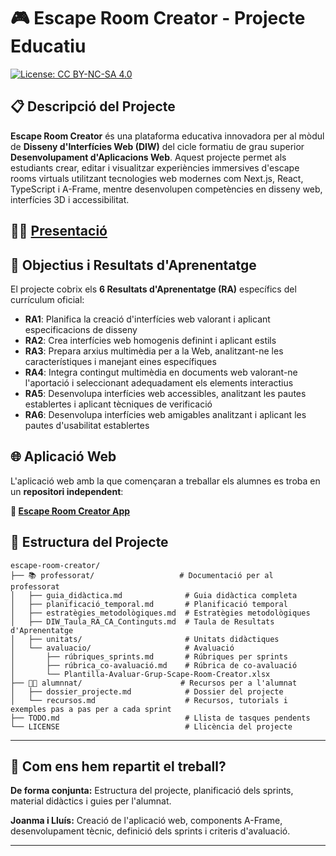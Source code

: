 # 🎮 Escape Room Creator - Projecte Educatiu

[![License: CC BY-NC-SA 4.0](https://img.shields.io/badge/License-CC%20BY--NC--SA%204.0-lightgrey.svg)](LICENSE)

## 📋 Descripció del Projecte

**Escape Room Creator** és una plataforma educativa innovadora per al mòdul de **Disseny d'Interfícies Web (DIW)** del cicle formatiu de grau superior **Desenvolupament d'Aplicacions Web**. Aquest projecte permet als estudiants crear, editar i visualitzar experiències immersives d'escape rooms virtuals utilitzant tecnologies web modernes com Next.js, React, TypeScript i A-Frame, mentre desenvolupen competències en disseny web, interfícies 3D i accessibilitat.

## 🧑‍🏫 [Presentació](https://prezi.com/view/gayXCSgMu3K8L3sZEIW5/)

## 🎯 Objectius i Resultats d'Aprenentatge

El projecte cobrix els **6 Resultats d'Aprenentatge (RA)** específics del currículum oficial:

- **RA1**: Planifica la creació d'interfícies web valorant i aplicant especificacions de disseny
- **RA2**: Crea interfícies web homogenis definint i aplicant estils
- **RA3**: Prepara arxius multimèdia per a la Web, analitzant-ne les característiques i manejant eines específiques
- **RA4**: Integra contingut multimèdia en documents web valorant-ne l'aportació i seleccionant adequadament els elements interactius
- **RA5**: Desenvolupa interfícies web accessibles, analitzant les pautes establertes i aplicant tècniques de verificació													
- **RA6**: Desenvolupa interfícies web amigables analitzant i aplicant les pautes d'usabilitat establertes													

## 🌐 Aplicació Web

L'aplicació web amb la que començaran a treballar els alumnes es troba en un **repositori independent**:

**🔗 [Escape Room Creator App](https://github.com/joanmagf/escape-room-creator-app)**

## 📁 Estructura del Projecte

```
escape-room-creator/
├── 📚 professorat/                   # Documentació per al professorat
│   ├── guia_didàctica.md              # Guia didàctica completa
│   ├── planificació_temporal.md       # Planificació temporal
│   ├── estratègies_metodològiques.md  # Estratègies metodològiques
│   ├── DIW_Taula_RA_CA_Continguts.md  # Taula de Resultats d'Aprenentatge
│   ├── unitats/                       # Unitats didàctiques
│   └── avaluacio/                     # Avaluació
│       ├── rúbriques_sprints.md       # Rúbriques per sprints
│       ├── rúbrica_co-avaluació.md    # Rúbrica de co-avaluació
│       └── Plantilla-Avaluar-Grup-Scape-Room-Creator.xlsx
├── 👨‍🎓 alumnnat/                      # Recursos per a l'alumnat
│   ├── dossier_projecte.md            # Dossier del projecte
│   └── recursos.md                    # Recursos, tutorials i exemples pas a pas per a cada sprint
├── TODO.md                            # Llista de tasques pendents
└── LICENSE                            # Llicència del projecte
```

---

## 🧩 Com ens hem repartit el treball?

**De forma conjunta:** Estructura del projecte, planificació dels sprints, material didàctics i guies per l'alumnat.

**Joanma i Lluís:** Creació de l'aplicació web, components A-Frame, desenvolupament tècnic, definició dels sprints i criteris d'avaluació.

---
